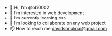 - 👋 Hi, I’m @obi0002
- 👀 I’m interested in web development
- 🌱 I’m currently learning css
- 💞️ I’m looking to collaborate on any web project 
- 📫 How to reach me davidsonukpai@gmail.com 

<!---
obi0002/obi0002 is a ✨ special ✨ repository because its `README.md` (this file) appears on your GitHub profile.
You can click the Preview link to take a look at your changes.
--->
